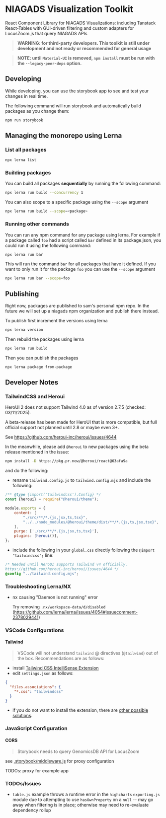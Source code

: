 # NIAGADS Visualization Toolkit

React Component Library for NIAGADS Visualizations: including Tanstack React-Tables with GUI-driven filtering and custom adapters for LocusZoom.js that query NIAGADS APIs

> **WARNING: for third-party developers. This toolkit is still under development and not ready or recommended for general usage**

> **NOTE: until `Material-UI` is removed,  `npm install` must be run with the `--legacy-peer-deps` option.**

## Developing

While developing, you can use the storybook app to see and test your changes in real time.

The following command will run storybook and automatically build packages as you change them:

```bash
npm run storybook
```

## Managing the monorepo using Lerna

### List all packages

```bash
npx lerna list
```

### Building packages

You can build all packages **sequentially** by running the following command:

```bash
npx lerna run build --concurrency 1
```

You can also scope to a specific package using the `--scope` argument

```bash
npx lerna run build --scope=<package>
```

### Running other commands

You can run any npm command for any package using lerna.
For example if a package called `foo` had a script called `bar` defined in
its package.json, you could run it using the following command:

```bash
npx lerna run bar
```

This will run the command `bar` for all packages that have it defined.
If you want to only run it for the package `foo` you can use the `--scope` argument

```bash
npx lerna run bar --scope=foo
```

## Publishing

Right now, packages are published to sam's personal npm repo.
In the future we will set up a niagads npm organization and publish there instead.

To publish first increment the versions using lerna

```bash
npx lerna version
```

Then rebuild the packages using lerna

```bash
npx lerna run build
```

Then you can publish the packages

```bash
npx lerna package from-package
```

## Developer Notes

### TailwindCSS and Heroui

HeroUI 2 does not support Tailwind 4.0 as of version 2.7.5 (checked: 03/11/2025).

A beta-release has been made for HeroUI that is more compatible, but full official support not planned until 2.8 or maybe even 3+.

See <https://github.com/heroui-inc/heroui/issues/4644>

In the meanwhile, please add `@heroui` to new packages using the beta release mentioned in the issue:

```bash
npm install -D https://pkg.pr.new/@heroui/react@63afa9a
```

and do the following:

* rename `tailwind.config.js` to `tailwind.config.mjs` and include the following:

```javascript
/** @type {import('tailwindcss').Config} */
const {heroui} = require("@heroui/theme");

module.exports = {
    content: [
        "./src/**/*.{js,jsx,ts,tsx}",
        "../../node_modules/@heroui/theme/dist/**/*.{js,ts,jsx,tsx}",
    ],
    purge: ['./src/**/*.{js,jsx,ts,tsx}'],
    plugins: [heroui()],
};
```

* include the following in your `global.css` directly following the `@import "tailwindcss";` line:

```css
/* Needed until HeroUI supports Tailwind v4 officially.
https://github.com/heroui-inc/heroui/issues/4644 */
@config "../tailwind.config.mjs";
```

### Troubleshooting Lerna/NX

* nx causing "Daemon is not running" error

  Try removing `.nx/workspace-data/d/disabled` (<https://github.com/lerna/lerna/issues/4054#issuecomment-2378029441>)

### VSCode Configurations

#### Tailwind

> VSCode will not understand `tailwind` @ directives (`@tailwind`) out of the box. Recommendations are as follows:

* install [Tailwind CSS IntelliSense Extension](https://marketplace.visualstudio.com/items?itemName=bradlc.vscode-tailwindcss)
* edit `settings.json` as follows:

```json
{
  "files.associations": {
    "*.css": "tailwindcss"
  }
}
```

* if you do not want to install the extension, there are [other possible solutions](https://byby.dev/at-rule-tailwind).

### JavaScript Configuration

#### CORS

> Storybook needs to query GenomicsDB API for LocusZoom

see [.storybook/middleware.js](.storybook/middleware.js) for proxy configuration

TODOs: proxy for example app

### TODOs/Issues

* `table.js` example throws a runtime error in the `highcharts` `exporting.js` module due to attempting to use `hasOwnProperty` on a `null` -- may go away when filtering is in place; otherwise may need to re-evaluate dependency rollup
